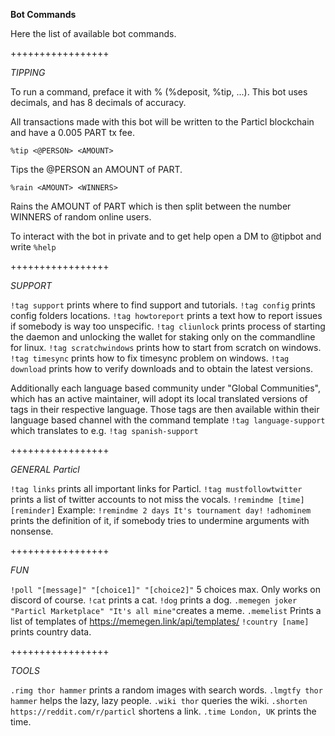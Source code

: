 **Bot Commands**

Here the list of available bot commands.

+++++++++++++++++

*TIPPING*

To run a command, preface it with % (%deposit, %tip, ...).
This bot uses decimals, and has 8 decimals of accuracy.

All transactions made with this bot will be written to the Particl blockchain and have a 0.005 PART tx fee.

`%tip <@PERSON> <AMOUNT>`

Tips the @PERSON an AMOUNT of PART.

`%rain <AMOUNT> <WINNERS>`

Rains the AMOUNT of PART which is then split between the number WINNERS of random online users.

To interact with the bot in private and to get help open a DM to @tipbot and write `%help`

+++++++++++++++++

*SUPPORT*

`!tag support` prints where to find support and tutorials.
`!tag config` prints config folders locations.
`!tag howtoreport` prints a text how to report issues if somebody is way too unspecific.
`!tag cliunlock` prints process of starting the daemon and unlocking the wallet for staking only on the commandline for linux.
`!tag scratchwindows` prints how to start from scratch on windows.
`!tag timesync` prints how to fix timesync problem on windows.
`!tag download` prints how to verify downloads and to obtain the latest versions.

Additionally each language based community under "Global Communities", which has an active maintainer, will adopt its local translated versions of tags in their respective language. Those tags are then available within their language based channel with the command template `!tag language-support` which translates to e.g. `!tag spanish-support`

+++++++++++++++++

*GENERAL Particl*

`!tag links` prints all important links for Particl.
`!tag mustfollowtwitter` prints a list of twitter accounts to not miss the vocals.
`!remindme [time] [reminder]` Example: `!remindme 2 days It's tournament day!`
`!adhominem` prints the definition of it, if somebody tries to undermine arguments with nonsense.

+++++++++++++++++

*FUN*

`!poll "[message]" "[choice1]" "[choice2]"` 5 choices max. Only works on discord of course.
`!cat` prints a cat.
`!dog` prints a dog.
`.memegen joker "Particl Marketplace" "It's all mine"`creates a meme.
`.memelist` Prints a list of templates of <https://memegen.link/api/templates/>
`!country [name]` prints country data.

+++++++++++++++++

*TOOLS*

`.rimg thor hammer` prints a random images with search words.
`.lmgtfy thor hammer` helps the lazy, lazy people.
`.wiki thor` queries the wiki.
`.shorten https://reddit.com/r/particl` shortens a link.
`.time London, UK` prints the time.